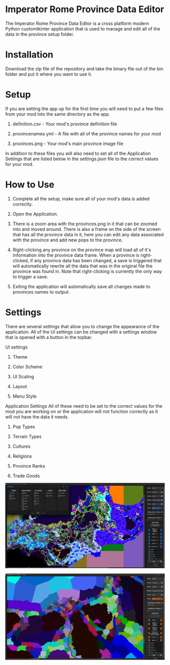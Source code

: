 # Imperator Rome Province Data Editor

The Imperator Rome Province Data Editor is a cross platform modern Python customtkinter application that is used to manage and edit all of the data in the province setup folder.

# Installation

Download the zip file of the repository and take the binary file out of the bin folder and put it where you want to use it.

# Setup

If you are setting the app up for the first time you will need to put a few files from your mod into the same directory as the app.

1. definition.csv - Your mod's province definition file

2. provincenames.yml - A file with all of the province names for your mod

3. provinces.png - Your mod's main province image file

In addition to these files you will also need to set all of the Application Settings that are listed below in the settings.json file to the correct values for your mod.

# How to Use

1. Complete all the setup, make sure all of your mod's data is added correctly.

2. Open the Application.

3. There is a zoom area with the provinces.png in it that can be zoomed into and moved around. There is also a frame on the side of the screen that has all the province data in it, here you can edit any data associated with the province and add new pops to the province.

4. Right-clicking any province on the province map will load all of it's information into the province data frame. When a province is right-clicked, if any province data has been changed, a save is triggered that will automatically rewrite all the data that was in the original file the province was found in. Note that right-clicking is currently the only way to trigger a save.

5. Exiting the application will automatically save all changes made to provinces names to output.

# Settings

There are several settings that allow you to change the appearance of the application.
All of the UI settings can be changed with a settings window that is opened with a button in the topbar.

UI settings
1. Theme

2. Color Scheme

3. UI Scaling

4. Layout

5. Menu Style

Application Settings
All of these need to be set to the correct values for the mod you are working on or the application will not function correctly as it will not have the data it needs.

1. Pop Types

2. Terrain Types

3. Cultures

4. Religions

5. Province Ranks

6. Trade Goods

![Screenshot](/assets/image1.png)

![Screenshot 2](/assets/image2.png)
